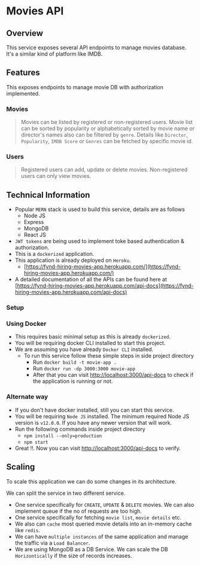 # Movies API

## Overview

This service exposes several API endpoints to manage movies database. It's a similar kind of platform like IMDB.


## Features

This exposes endpoints to manage movie DB with authorization implemented.

### Movies
> Movies can be listed by registered or non-registered users.
> Movie list can be sorted by popularity or alphabetically sorted by movie name or director's names also can be filtered by `genre`.
> Details like `Director`, `Popularity`, `IMDB Score` or `Genres` can be fetched by specific movie id.

### Users
 > Registered users can add, update or delete movies. 
 > Non-registered users can only view movies.
 

## Technical Information
 - Popular `MERN` stack is used to build this service, details are as follows
   - Node JS
   - Express
   - MongoDB
   - React JS
 - `JWT tokens` are being used to implement toke based authentication & authorization.
 - This is a `dockerized` application.
 - This application is already deployed on `Heroku`.
   - [https://fynd-hiring-movies-app.herokuapp.com/](https://fynd-hiring-movies-app.herokuapp.com/)
 - A detailed documentation of all the APIs can be found here at [https://fynd-hiring-movies-app.herokuapp.com/api-docs](https://fynd-hiring-movies-app.herokuapp.com/api-docs)

### Setup
### Using Docker
 - This requires basic minimal setup as this is already `dockerized`.
 - You will be requiring docker CLI installed to start this project.
 - We are assuming you have already `Docker CLI` installed.
   - To run this service follow these simple steps in side project directory
     - Run `docker build -t movie-app .`
     - Run `docker run -dp 3000:3000 movie-app`
     - After that you can visit [http://localhost:3000/api-docs](http://localhost:3000/api-docs) to check if the application is running or not.

### Alternate way
- If you don't have docker installed, still you can start this service.
- You will be requiring `Node JS` installed. The minimum required Node JS version is `v12.0.0`. If you have any newer version that will work.
- Run the following commands inside project directory
  - `npm install --only=production`
  - `npm start`
- Great !!. Now you can visit [http://localhost:3000/api-docs](http://localhost:3000/api-docs) to verify.


## Scaling
To scale this application we can do some changes in its architecture.

We can split the service in two different service.
- One service specifically for `CREATE`, `UPDATE` & `DELETE` movies. We can also implement queue if the no of requests are too high.
- One service specifically for fetching `movie list`, `movie details` etc.
- We also can `cache` most queried movie details into an in-memory cache like `redis`.
- We can have `multiple instances` of the same application and manage the traffic via a `Load Balancer`.
- We are using MongoDB as a DB Service. We can scale the DB `Horizontically` if the size of records increases.
